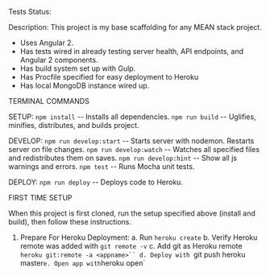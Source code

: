 Tests Status:

Description:
This project is my base scaffolding for any MEAN stack project.
- Uses Angular 2.
- Has tests wired in already testing server health, API endpoints, and Angular 2 components.
- Has build system set up with Gulp.
- Has Procfile specified for easy deployment to Heroku
- Has local MongoDB instance wired up.

TERMINAL COMMANDS

SETUP:
`npm install` -- Installs all dependencies.
`npm run build` -- Uglifies, minifies, distributes, and builds project.

DEVELOP:
`npm run develop:start` -- Starts server with nodemon. Restarts server on file changes.
`npm run develop:watch` -- Watches all specified files and redistributes them on saves.
`npm run develop:hint` -- Show all js warnings and errors.
`npm test` -- Runs Mocha unit tests.

DEPLOY:
`npm run deploy` -- Deploys code to Heroku.


FIRST TIME SETUP

When this project is first cloned, run the setup specified above (install and build), then follow these instructions.

1. Prepare For Heroku Deployment:
  a. Run `heroku create`
  b. Verify Heroku remote was added with `git remote -v`
  c. Add git as Heroku remote `heroku git:remote -a <appname>``
  d. Deploy with `git push heroku master`
  e. Open app with `heroku open`
